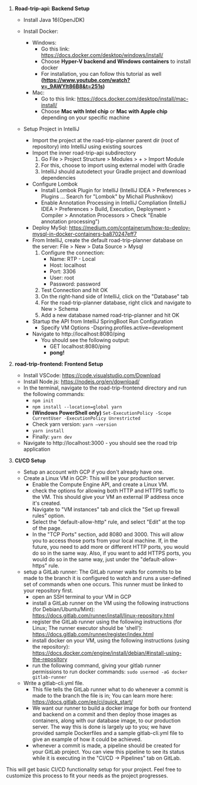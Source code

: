 1. **Road-trip-api: Backend Setup**

	- Install Java 16(OpenJDK)
	- Install Docker:  
		- Windows:
			- Go this  link: https://docs.docker.com/desktop/windows/install/
			- Choose **Hyper-V backend and Windows containers** to install docker
			- For installation, you can follow this tutorial as well
			  **(https://www.youtube.com/watch?v=_9AWYlt86B8&t=251s)**
		- Mac:
			- Go to this link: https://docs.docker.com/desktop/install/mac-install/
			- Choose **Mac with Intel chip** or **Mac with Apple chip** depending on your specific machine

	- Setup Project in IntelliJ
		- Import the project at the road-trip-planner parent dir (root of repository) into IntelliJ using existing sources
		- Import the inner road-trip-api subdirectory
			1. Go File > Project Structure > Modules > + > Import Module
			2. For this, choose to import using external model with Gradle
			3. IntelliJ should autodetect your Gradle project and download dependencies
		- Configure Lombok
			- Install Lombok Plugin for IntelliJ (IntelliJ IDEA > Preferences > Plugins ... Search for "Lombok" by Michail Plushnikov)
			- Enable Annotation Processing in IntelliJ Compliation (IntelliJ IDEA > Preferences > Build, Execution, Deployment > Compiler > Annotation Processors > Check "Enable annotation processing")
		- Deploy MySql: https://medium.com/containerum/how-to-deploy-mysql-in-docker-containers-ba870247eff7
		- From IntelliJ, create the default road-trip-planner database on the server: File > New > Data Source > Mysql
            1. Configure the connection:
               - Name: RTP - Local
               - Host: localhost
               - Port: 3306
               - User: root
               - Password: password
            2. Test Connection and hit OK
            3. On the right-hand side of IntelliJ, click on the "Database" tab
            4. For the road-trip-planner database, right click and navigate to New > Schema
            5. Add a new database named road-trip-planner and hit OK
        - Startup the API from IntelliJ SpringBoot Run Configuration
            - Specify VM Options
              -Dspring.profiles.active=development
        - Navigate to http://localhost:8080/ping
          - You should see the following output:
              - GET localhost:8080/ping
              - **pong!**

2. **road-trip-frontend: Frontend Setup**

	- Install VSCode: https://code.visualstudio.com/Download
	- Install Node.js: https://nodejs.org/en/download/
	- In the terminal, navigate to the road-trip-frontend directory and run the following commands:
		- `npm init`
		- `npm install --location=global yarn`
		- **(Windows PowerShell only)** `Set-ExecutionPolicy -Scope CurrentUser -ExecutionPolicy Unrestricted`
		- Check yarn version: `yarn –version`
        - `yarn install`
		- Finally: `yarn dev`
	- Navigate to http://localhost:3000 - you should see the road trip application

3. **CI/CD Setup**

	- Setup an account with GCP if you don't already have one.
	- Create a Linux VM in GCP: This will be your production server.
		- Enable the Compute Engine API, and create a Linux VM.
		- check the options for allowing both HTTP and HTTPS traffic to the VM. This should give your VM an external IP address once it's created.
		- Navigate to "VM instances" tab and click the "Set up firewall rules" option.
		- Select the "default-allow-http" rule, and select "Edit" at the top of the page.
		- In the "TCP Ports" section, add 8080 and 3000. This will allow you to access those ports from your local machine. If, in the future, you need to add more or different HTTP ports, you would do so in the same way. Also, if you want to add HTTPS ports, you would do so in the same way, just under the "default-allow-https" rule.
	- setup a GitLab runner: The GitLab runner waits for commits to be made to the branch it is configured to watch and runs a user-defined set of commands when one occurs. This runner must be linked to your repository first.
		- open an SSH terminal to your VM in GCP
		- install a GitLab runner on the VM using the following instructions (for Debian/Ubuntu/Mint): https://docs.gitlab.com/runner/install/linux-repository.html 
		- register the GitLab runner using the following instructions (for Linux; The runner executor should be 'shell'): https://docs.gitlab.com/runner/register/index.html 
		- install docker on your VM, using the following instructions (using the repository): https://docs.docker.com/engine/install/debian/#install-using-the-repository 
		- run the following command, giving your gitlab runner permissions to run docker commands: `sudo usermod -aG docker gitlab-runner` 
	- Write a gitlab-cli.yml file.
		- This file tells the GitLab runner what to do whenever a commit is made to the branch the file is in; You can learn more here: https://docs.gitlab.com/ee/ci/quick_start/
		- We want our runner to build a docker image for both our frontend and backend on a commit and then deploy those images as containers, along with our database image, to our production server. The way this is done is largely up to you; we have provided sample Dockerfiles and a sample gitlab-cli.yml file to give an example of how it could be achieved.
		- whenever a commit is made, a pipeline should be created for your GitLab project. You can view this pipeline to see its status while it is executing in the "CI/CD -> Pipelines" tab on GitLab.

This will get basic CI/CD functionality setup for your project. Feel free to customize this process to fit your needs as the project progresses.

